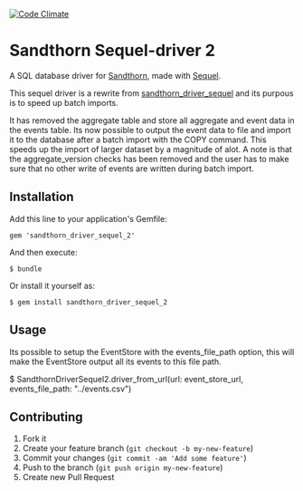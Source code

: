 [![Code Climate](https://codeclimate.com/github/Sandthorn/sandthorn_driver_sequel.png)](https://codeclimate.com/github/Sandthorn/sandthorn_driver_sequel)

# Sandthorn Sequel-driver 2

A SQL database driver for [Sandthorn](https://github.com/Sandthorn/sandthorn), made with [Sequel](http://sequel.jeremyevans.net/).

This sequel driver is a rewrite from [sandthorn_driver_sequel](https://github.com/Sandthorn/sandthorn_driver_sequel) and its purpous is to speed up batch imports. 

It has removed the aggregate table and store all aggregate and event data in the events table. Its now possible to output the event data to file and import it to the database after a batch import with the COPY command. This speeds up the import of larger dataset by a magnitude of alot. A note is that the aggregate_version checks has been removed and the user has to make sure that no other write of events are written during batch import.

## Installation

Add this line to your application's Gemfile:

    gem 'sandthorn_driver_sequel_2'

And then execute:

    $ bundle

Or install it yourself as:

    $ gem install sandthorn_driver_sequel_2

## Usage

Its possible to setup the EventStore with the events_file_path option, this will make the EventStore output all its events to this file path.

$ SandthornDriverSequel2.driver_from_url(url: event_store_url, events_file_path: "../events.csv")

## Contributing

1. Fork it
2. Create your feature branch (`git checkout -b my-new-feature`)
3. Commit your changes (`git commit -am 'Add some feature'`)
4. Push to the branch (`git push origin my-new-feature`)
5. Create new Pull Request
